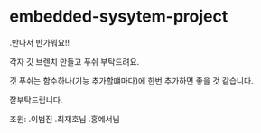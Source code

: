 # embedded-sysytem-project


.만나서 반가워요!! 


각자 깃 브렌치 만들고 푸쉬 부탁드려요.


깃 푸쉬는 함수하나(기능 추가할떄마다)에 한번 추가하면 좋을 것 같습니다. 


잘부탁드립니다.



조원:
.이범진
.최재호님
.홍예서님

